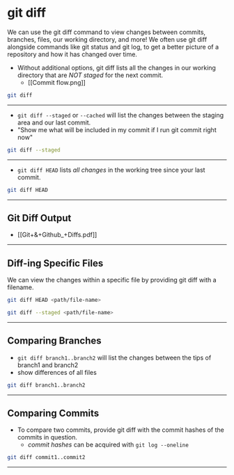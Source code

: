 # git diff

We can use the git diff command to view changes between commits, branches, files, our working directory, and more!
We often use git diff alongside commands like git status and git log, to get a better picture of a repository and how it has changed over time.

- Without additional options, git diff lists all the changes in our working directory that are _NOT staged_ for the next commit.
  - [[Commit flow.png]]

```bash
git diff
```

---

- `git diff --staged` or `--cached` will list the changes between the staging area and our last commit.
- "Show me what will be included in my commit if I run git commit right now"

```bash
git diff --staged
```

---

- `git diff HEAD` lists _all changes_ in the working tree since your last commit.

```bash
git diff HEAD
```

---

## Git Diff Output

- [[Git+&+Github_+Diffs.pdf]]

---

## Diff-ing Specific Files

We can view the changes within a specific file by providing git diff with a filename.

```bash
git diff HEAD <path/file-name>
```

```bash
git diff --staged <path/file-name>
```

---

## Comparing Branches

- `git diff branch1..branch2` will list the changes between the tips of branch1 and branch2
- show differences of all files

```bash
git diff branch1..branch2
```

---

## Comparing Commits

- To compare two commits, provide git diff with the commit hashes of the commits in question.
  - _commit hashes_ can be acquired with `git log --oneline`

```bash
git diff commit1..commit2
```

---
